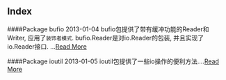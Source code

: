 Index
-----

####Package bufio
2013-01-04
bufio包提供了带有缓冲功能的Reader和Writer, 应用了`装饰者模式`.  bufio.Reader是对io.Reader的包装, 并且实现了io.Reader接口.  ...[Read More](golang/Package-bufio.md)

####Package ioutil
2013-01-05
ioutil包提供了一些io操作的便利方法....[Read More](golang/Package-ioutil.md)

